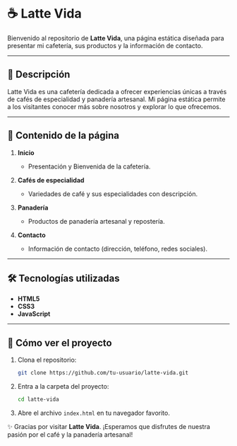 # ☕ Latte Vida

Bienvenido al repositorio de **Latte Vida**, una página estática diseñada para presentar mi cafetería, sus productos y la información de contacto.

---

## 🌟 Descripción

Latte Vida es una cafetería dedicada a ofrecer experiencias únicas a través de cafés de especialidad y panadería artesanal. Mi página estática permite a los visitantes conocer más sobre nosotros y explorar lo que ofrecemos.

---

## 📑 Contenido de la página

1. **Inicio**

   * Presentación y Bienvenida de la cafetería.

2. **Cafés de especialidad**

   * Variedades de café y sus especialidades con descripción.

3. **Panadería**

   * Productos de panadería artesanal y repostería.

4. **Contacto**

   * Información de contacto (dirección, teléfono, redes sociales).

---

## 🛠️ Tecnologías utilizadas

* **HTML5**
* **CSS3**
* **JavaScript** 

---

## 🚀 Cómo ver el proyecto

1. Clona el repositorio:

   ```bash
   git clone https://github.com/tu-usuario/latte-vida.git
   ```
2. Entra a la carpeta del proyecto:

   ```bash
   cd latte-vida
   ```
3. Abre el archivo `index.html` en tu navegador favorito.



✨ Gracias por visitar **Latte Vida**. ¡Esperamos que disfrutes de nuestra pasión por el café y la panadería artesanal!
